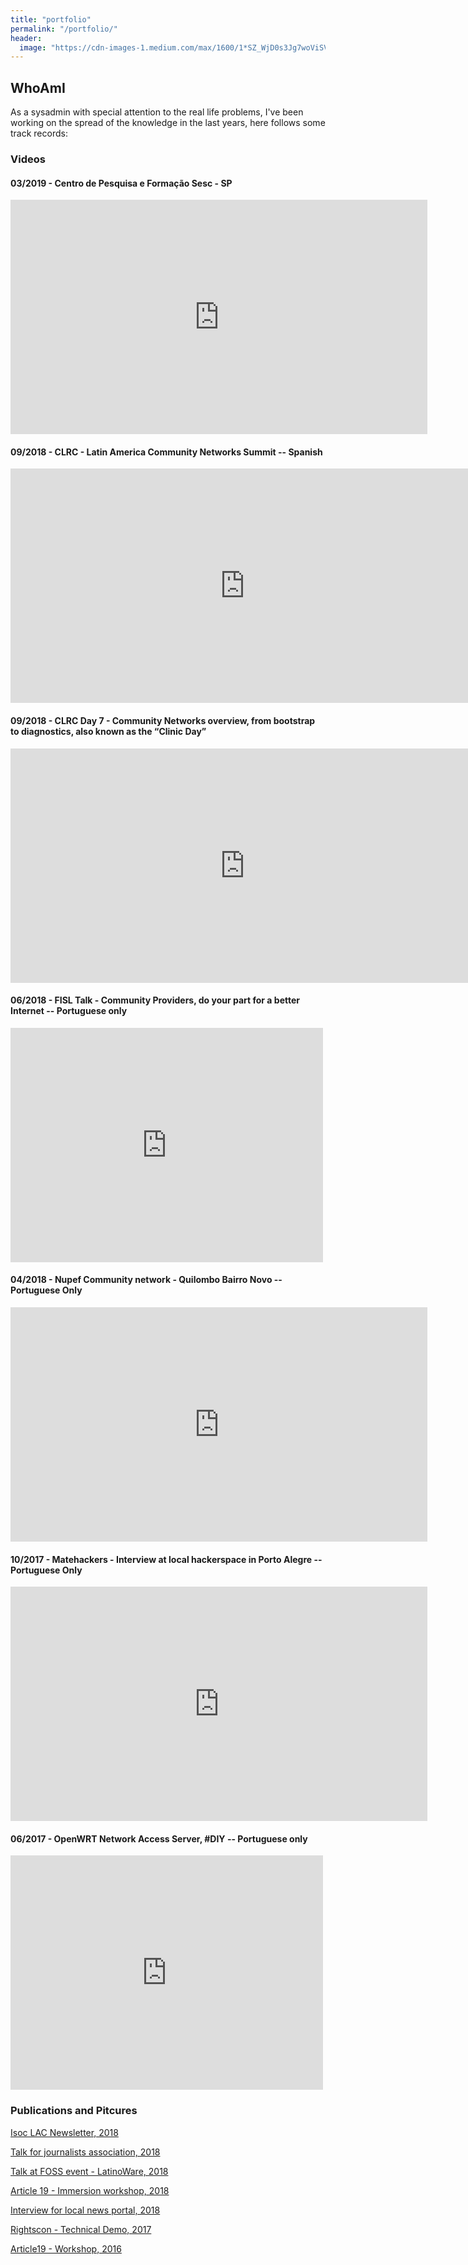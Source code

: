 ```yaml
---
title: "portfolio"
permalink: "/portfolio/"
header:
  image: "https://cdn-images-1.medium.com/max/1600/1*SZ_WjD0s3Jg7woViSVon2g.gif"
---
```



## WhoAmI

As a sysadmin with special attention to the real life problems, I've been working on the spread of the knowledge in the last years, here follows some track records:

### Videos

#### 03/2019 - Centro de Pesquisa e Formação Sesc - SP
<iframe width="667" height="375" src="https://www.youtube.com/embed/5sJV43qjBNo" frameborder="0" allow="accelerometer; autoplay; encrypted-media; gyroscope; picture-in-picture" allowfullscreen></iframe>

#### 09/2018 - CLRC - Latin America Community Networks Summit -- Spanish
<iframe width="750" height="375" src="https://www.youtube.com/embed/sbjFoDgAuko" frameborder="0" allow="accelerometer; autoplay; encrypted-media; gyroscope; picture-in-picture" allowfullscreen></iframe>

#### 09/2018 - CLRC Day 7 - Community Networks overview, from bootstrap to diagnostics, also known as the “Clinic Day”
<iframe width="750" height="375" src="https://www.youtube.com/embed/8Q_ZnSKAxRU" frameborder="0" allow="accelerometer; autoplay; encrypted-media; gyroscope; picture-in-picture" allowfullscreen></iframe>


#### 06/2018 - FISL Talk - Community Providers, do your part for a better Internet  -- Portuguese only
<iframe width="500" height="375" src="https://www.youtube.com/embed/_-7BTcXsb2Y" frameborder="0" allow="accelerometer; autoplay; encrypted-media; gyroscope; picture-in-picture" allowfullscreen></iframe>


#### 04/2018 - Nupef Community network - Quilombo Bairro Novo -- Portuguese Only
<iframe width="667" height="375" src="https://www.youtube.com/embed/JsAwZ3yXXTU" frameborder="0" allow="accelerometer; autoplay; encrypted-media; gyroscope; picture-in-picture" allowfullscreen></iframe>

#### 10/2017 - Matehackers - Interview at local hackerspace in Porto Alegre -- Portuguese Only
<iframe width="667" height="375" src="https://www.youtube.com/embed/GVl1GLHdWaY" frameborder="0" allow="accelerometer; autoplay; encrypted-media; gyroscope; picture-in-picture" allowfullscreen></iframe>

#### 06/2017 - OpenWRT Network Access Server, #DIY -- Portuguese only
<iframe width="500" height="375" src="https://www.youtube.com/embed/DXbEFk-eAMg" frameborder="0" allow="accelerometer; autoplay; encrypted-media; gyroscope; picture-in-picture" allowfullscreen></iframe>

### Publications and Pitcures

[Isoc LAC Newsletter, 2018](http://isoc.vc/wp-content/uploads/2018/07/Newsletter-ISOC-March-2018.pdf)

[Talk for journalists association, 2018](https://www.sinprocaxias.com.br/noticias/sinpro/debate-destaca-inclusao-e-empoderamento-na-comunicacao-via-web.html)

[Talk at FOSS event - LatinoWare, 2018](https://2018.latinoware.org/rodrigo-troian/)

[Article 19 - Immersion workshop, 2018](http://artigo19.org/blog/2018/10/24/acampamento-marielle-vive-instala-rede-comunitaria-em-parceria-com-a-artigo-19/)

[Interview for local news portal, 2018](https://outraspalavras.net/cidadesemtranse/redes-livres-alternativa-a-internet-colonizada/)

[Rightscon - Technical Demo, 2017](https://www.flickr.com/photos/rightscon/33741718120/in/album-72157682558735085/)

[Article19 - Workshop, 2016](http://artigo19.org/blog/2016/07/27/oficina-de-provedores-comunitarios-de-internet-na-jornada-de-lutas/)

